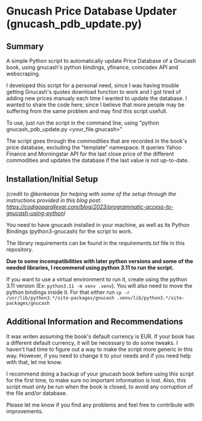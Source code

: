 # Gnucash Price Database Updater (gnucash_pdb_update.py)

## Summary
A simple Python script to automatically update Price Database of a Gnucash book, using gnucash's python bindings, yfinance, coincodex API and webscraping.

I developed this script for a personal need, since I was having trouble getting Gnucash's quotes download function to work and I got tired of adding new prices manualy each time I wanted to update the database.
I wanted to share the code here, since I believe that more people may be suffering from the same problem and may find this script usefull.

To use, just run the script in the command line, using "python gnucash_pdb_update.py <your_file.gnucash>"

The script goes through the commodities that are recorded in the book's price database, excluding the "template" namespace. It queries Yahoo Finance and Morningstar API for the last close price of the different commodities and updates the database if the last value is not up-to-date.

## Installation/Initial Setup
*(credit to @kenkeiras for helping with some of the setup through the instructions provided in this blog post: https://codigoparallevar.com/blog/2023/programmatic-access-to-gnucash-using-python)*

You need to have gnucash installed in your machine, as well as its Python Bindings (python3-gnucash) for the script to work.

The library requirements can be found in the *requirements.txt* file in this repository.

**Due to some incompatibilities with later python versions and some of the needed libraries, I recommend using python 3.11 to run the script.**

If you want to use a virtual environment to run it, create using the python 3.11 version (Ex: `python3.11 -m venv .venv`). You will also need to move the python bindings inside it. For that either run 
`cp -r /usr/lib/python3.*/site-packages/gnucash .venv/lib/python3.*/site-packages/gnucash`


## Additional Information and Recommendations
It was writen assuming the book's default currency is EUR. If your book has a different default currency, it will be necessary to do some tweaks. I haven't had time to figure out a way to make the script more generic in this way. However, if you need to change it to your needs and if you need help with that, let me know.

I recommend doing a backup of your gnucash book before using this script for the first time, to make sure no important information is lost. Also, this script must only be run when the book is closed, to avoid any corruption of the file and/or database.

Please let me know if you find any problems and feel free to contribute with improvements.
